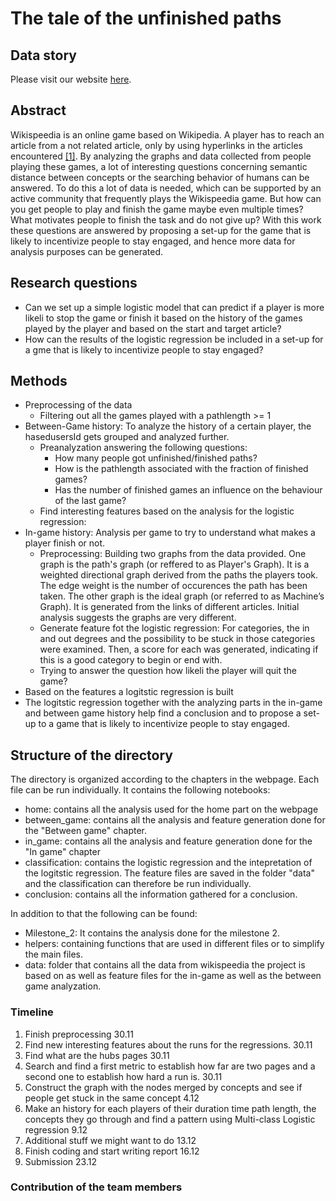 # The tale of the unfinished paths

## Data story

Please visit our website [here](https://melsjagt.github.io/ada-template-website/).

## Abstract

Wikispeedia is an online game based on Wikipedia. A player has to reach an article from a not related article, only by using hyperlinks in the articles encountered [[1]](http://infolab.stanford.edu/~west1/pubs/West-Pineau-Precup_IJCAI-09.pdf). By analyzing the graphs and data collected from people playing these games, a lot of interesting questions concerning semantic distance between concepts or the searching behavior of humans can be answered. To do this a lot of data is needed, which can be supported by an active community that frequently plays the Wikispeedia game. But how can you get people to play and finish the game maybe even multiple times? What motivates people to finish the task and do not give up? With this work these questions are answered by proposing a set-up for the game that is likely to incentivize people to stay engaged, and hence more data for analysis purposes can be generated.


## Research questions

   -  Can we set up a simple logistic model that can predict if a player is more likeli to stop the game or finish it based on the history of the games played by the         player and based on the start and target article?
   -  How can the results of the logistic regression be included in a set-up for a gme that is likely to incentivize people to stay engaged?


## Methods

   -  Preprocessing of the data
      -  Filtering out all the games played with a pathlength >= 1
   -  Between-Game history: To analyze the history of a certain player, the hasedusersId gets grouped and analyzed further.
      -  Preanalyzation answering the following questions:
         - How many people got unfinished/finished paths? 
         - How is the pathlength associated with the fraction of finished games?
         - Has the number of finished games an influence on the behaviour of the last game?
      -  Find interesting features based on the analysis for the logistic regression:
   -  In-game history: Analysis per game to try to understand what makes a player finish or not.
      -  Preprocessing: Building two graphs from the data provided. One graph is the path's graph (or reffered to as Player's Graph). It is a weighted directional              graph derived from the paths the players took. The edge weight is the number of occurences the path has been taken. The other graph is the ideal graph (or              referred to as  Machine’s Graph). It is generated from the links of different articles. Initial analysis suggests the graphs are very different.
      -  Generate feature fot the logistic regression: For categories, the in and out degrees and the possibility to be stuck in those categories were examined. Then,          a score for each was generated, indicating if this is a good category to begin or end with.
      -  Trying to answer the question how likeli the player will quit the game?
   -  Based on the features a logitstic regression is built
   -  The logitstic regression together with the analyzing parts in the in-game and between game history help find a conclusion and to propose a set-up to a game that       is likely to incentivize people to stay engaged. 

## Structure of the directory

The directory is organized according to the chapters in the webpage. Each file can be run individually. It contains the following notebooks:
   -  home: contains all the analysis used for the home part on the webpage
   -  between_game: contains all the analysis and feature generation done for the "Between game" chapter. 
   -  in_game: contains all the analysis and feature generation done for the "In game" chapter
   -  classification: contains the logistic regression and the intepretation of the logitstic regression. The feature files are saved in the folder "data" and the           classification can therefore be run individually.
   -  conclusion: contains all the information gathered for a conclusion.

In addition to that the following can be found:
   -  Milestone_2: It contains the analysis done for the milestone 2.
   -  helpers: containing functions that are used in different files or to simplify the main files. 
   -  data: folder that contains all the data from wikispeedia the project is based on as well as feature files for the in-game as well as the between game                   analyzation.


### Timeline
1. Finish preprocessing 30.11
1. Find new interesting features about the runs for the regressions. 30.11
1. Find what are the hubs pages 30.11
1. Search and find a first metric to establish how far are two pages and a second one to establish how hard a run is. 30.11
1. Construct the graph with the nodes merged by concepts and see if people get stuck in the same concept 4.12
1. Make an history for each players of their duration time path length, the concepts they go through and find a pattern using Multi-class Logistic regression 9.12
1. Additional stuff we might want to do 13.12
1. Finish coding and start writing report 16.12
1. Submission 23.12

### Contribution of the team members



